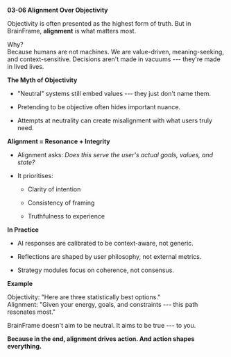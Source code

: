 **03-06 Alignment Over Objectivity**

Objectivity is often presented as the highest form of truth. But in
BrainFrame, **alignment** is what matters most.

Why?\
Because humans are not machines. We are value-driven, meaning-seeking,
and context-sensitive. Decisions aren't made in vacuums --- they're made
in lived lives.

**The Myth of Objectivity**

- \"Neutral\" systems still embed values --- they just don't name them.

- Pretending to be objective often hides important nuance.

- Attempts at neutrality can create misalignment with what users truly
  need.

**Alignment = Resonance + Integrity**

- Alignment asks: *Does this serve the user's actual goals, values, and
  state?*

- It prioritises:

  - Clarity of intention

  - Consistency of framing

  - Truthfulness to experience

**In Practice**

- AI responses are calibrated to be context-aware, not generic.

- Reflections are shaped by user philosophy, not external metrics.

- Strategy modules focus on coherence, not consensus.

**Example**

Objectivity: "Here are three statistically best options."\
Alignment: "Given your energy, goals, and constraints --- this path
resonates most."

BrainFrame doesn't aim to be neutral. It aims to be true --- to you.

**Because in the end, alignment drives action. And action shapes
everything.**
